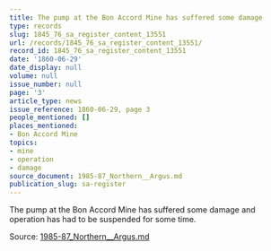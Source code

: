 ```yaml
---
title: The pump at the Bon Accord Mine has suffered some damage
type: records
slug: 1845_76_sa_register_content_13551
url: /records/1845_76_sa_register_content_13551/
record_id: 1845_76_sa_register_content_13551
date: '1860-06-29'
date_display: null
volume: null
issue_number: null
page: '3'
article_type: news
issue_reference: 1860-06-29, page 3
people_mentioned: []
places_mentioned:
- Bon Accord Mine
topics:
- mine
- operation
- damage
source_document: 1985-87_Northern__Argus.md
publication_slug: sa-register
---
```


The pump at the Bon Accord Mine has suffered some damage and operation has had to be suspended for some time.

Source: [1985-87_Northern__Argus.md](/downloads/markdown/1985-87_Northern__Argus.md)
